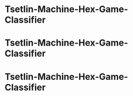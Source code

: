 # Tsetlin-Machine-Hex-Game-Classifier
# Tsetlin-Machine-Hex-Game-Classifier
# Tsetlin-Machine-Hex-Game-Classifier

